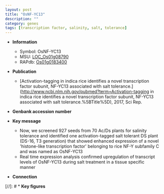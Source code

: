```yaml
---
layout: post
title: "OsNF-YC13"
description: ""
category: genes
tags: [transcription factor, salinity, salt, tolerance]
---
```


* **Information**  
    + Symbol: OsNF-YC13  
    + MSU: [LOC_Os01g08790](http://rice.uga.edu/cgi-bin/ORF_infopage.cgi?orf=LOC_Os01g08790)  
    + RAPdb: [Os01g0183400](https://rapdb.dna.affrc.go.jp/locus/?name=Os01g0183400)  

* **Publication**  
    + [Activation-tagging in indica rice identifies a novel transcription factor subunit, NF-YC13 associated with salt tolerance.](http://www.ncbi.nlm.nih.gov/pubmed?term=Activation-tagging in indica rice identifies a novel transcription factor subunit, NF-YC13 associated with salt tolerance.%5BTitle%5D), 2017, Sci Rep.

* **Genbank accession number**  

* **Key message**  
    + Now, we screened 927 seeds from 70 Ac/Ds plants for salinity tolerance and identified one activation-tagged salt tolerant DS plant (DS-16, T3 generation) that showed enhanced expression of a novel 'histone-like transcription factor' belonging to rice NF-Y subfamily C and was named as OsNF-YC13
    + Real time expression analysis confirmed upregulation of transcript levels of OsNF-YC13 during salt treatment in a tissue specific manner

* **Connection**  

[//]: # * **Key figures**  


